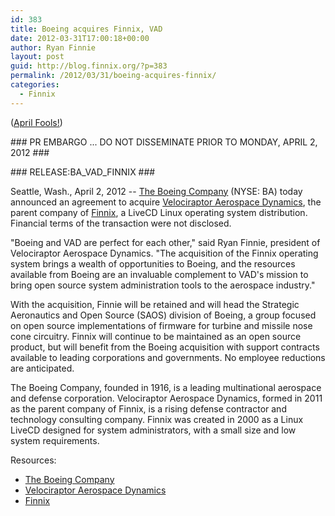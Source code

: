 ```yaml
---
id: 383
title: Boeing acquires Finnix, VAD
date: 2012-03-31T17:00:18+00:00
author: Ryan Finnie
layout: post
guid: http://blog.finnix.org/?p=383
permalink: /2012/03/31/boeing-acquires-finnix/
categories:
  - Finnix
---
```

([April Fools!](http://blog.finnix.org/2012/04/01/april-fools-2/))

\### PR EMBARGO ... DO NOT DISSEMINATE PRIOR TO MONDAY, APRIL 2, 2012 ###
  
\### RELEASE:BA\_VAD\_FINNIX ###

Seattle, Wash., April 2, 2012 -- [The Boeing Company](http://www.boeing.com/ "The Boeing Company") (NYSE: BA) today announced an agreement to acquire [Velociraptor Aerospace Dynamics](http://www.velociraptors.info/vad/ "Velociraptor Aerospace Dynamics"), the parent company of [Finnix](http://www.finnix.org/ "Finnix"), a LiveCD Linux operating system distribution. Financial terms of the transaction were not disclosed.

"Boeing and VAD are perfect for each other," said Ryan Finnie, president of Velociraptor Aerospace Dynamics. "The acquisition of the Finnix operating system brings a wealth of opportunities to Boeing, and the resources available from Boeing are an invaluable complement to VAD's mission to bring open source system administration tools to the aerospace industry."

With the acquisition, Finnie will be retained and will head the Strategic Aeronautics and Open Source (SAOS) division of Boeing, a group focused on open source implementations of firmware for turbine and missile nose cone circuitry. Finnix will continue to be maintained as an open source product, but will benefit from the Boeing acquisition with support contracts available to leading corporations and governments. No employee reductions are anticipated.

The Boeing Company, founded in 1916, is a leading multinational aerospace and defense corporation. Velociraptor Aerospace Dynamics, formed in 2011 as the parent company of Finnix, is a rising defense contractor and technology consulting company. Finnix was created in 2000 as a Linux LiveCD designed for system administrators, with a small size and low system requirements.

Resources:

  * [The Boeing Company](http://www.boeing.com/ "The Boeing Corporation")
  * [Velociraptor Aerospace Dynamics](http://www.velociraptors.info/vad/ "Velociraptor Aerospace Dynamics")
  * [Finnix](http://www.finnix.org/ "Finnix")

###
